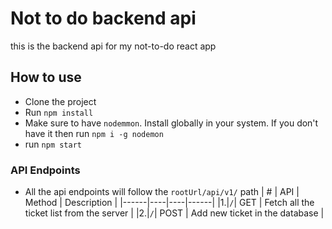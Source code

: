 # Not to do backend api

this is the backend api for my not-to-do react app

## How to use

- Clone the project
- Run `npm install`
- Make sure to have `nodemmon`. Install globally in your system. If you don't have it then run `npm i -g nodemon`
- run `npm start`

### API Endpoints

- All the api endpoints will follow the `rootUrl/api/v1/` path
  | # | API | Method | Description |
  |------|----|----|------|
  |1.|`/`| GET | Fetch all the ticket list from the server |
  |2.|`/`| POST | Add new ticket in the database |
